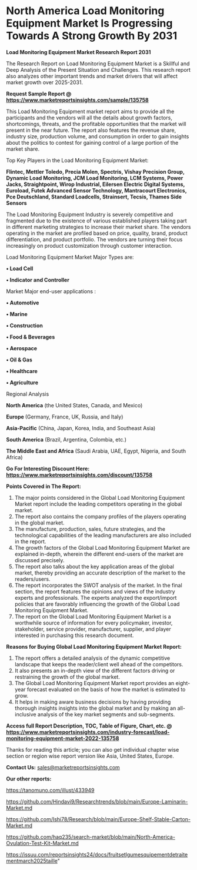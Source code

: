 # North America Load Monitoring Equipment Market Is Progressing Towards A Strong Growth By 2031

<strong>Load Monitoring Equipment Market Research Report 2031</strong>

The Research Report on Load Monitoring Equipment Market is a Skillful and Deep Analysis of the Present Situation and Challenges. This research report also analyzes other important trends and market drivers that will affect market growth over 2025-2031.

<strong>Request Sample Report @ <a href=https://www.marketreportsinsights.com/sample/135758>https://www.marketreportsinsights.com/sample/135758</a></strong>

This Load Monitoring Equipment market report aims to provide all the participants and the vendors will all the details about growth factors, shortcomings, threats, and the profitable opportunities that the market will present in the near future. The report also features the revenue share, industry size, production volume, and consumption in order to gain insights about the politics to contest for gaining control of a large portion of the market share.

Top Key Players in the Load Monitoring Equipment Market:

<strong>Flintec, Mettler Toledo, Precia Molen, Spectris, Vishay Precision Group, Dynamic Load Monitoring, JCM Load Monitoring, LCM Systems, Power Jacks, Straightpoint, Wirop Industrial, Eilersen Electric Digital Systems, Euroload, Futek Advanced Sensor Technology, Mantracourt Electronics, Pce Deutschland, Standard Loadcells, Strainsert, Tecsis, Thames Side Sensors</strong>

The Load Monitoring Equipment Industry is severely competitive and fragmented due to the existence of various established players taking part in different marketing strategies to increase their market share. The vendors operating in the market are profiled based on price, quality, brand, product differentiation, and product portfolio. The vendors are turning their focus increasingly on product customization through customer interaction.

Load Monitoring Equipment Market Major Types are:

<strong>• Load Cell

• Indicator and Controller</strong>

Market Major end-user applications :

<strong>• Automotive

• Marine

• Construction

• Food & Beverages

• Aerospace

• Oil & Gas

• Healthcare

• Agriculture</strong>

Regional Analysis

</u><strong><b>North America</b></strong> (the United States, Canada, and Mexico)

<strong><b>Europe </b></strong>(Germany, France, UK, Russia, and Italy)

<strong><b>Asia-Pacific</b></strong> (China, Japan, Korea, India, and Southeast Asia)

<strong><b>South America</b></strong> (Brazil, Argentina, Colombia, etc.)

<strong><b>The Middle East and Africa</b></strong> (Saudi Arabia, UAE, Egypt, Nigeria, and South Africa)

<strong>Go For Interesting Discount Here: <a href=https://www.marketreportsinsights.com/discount/135758>https://www.marketreportsinsights.com/discount/135758</a></strong>

<strong>Points Covered in The Report:</strong>
<ol>
  <li>The major points considered in the Global Load Monitoring Equipment Market report include the leading competitors operating in the global market.</li>
  <li>The report also contains the company profiles of the players operating in the global market.</li>
  <li>The manufacture, production, sales, future strategies, and the technological capabilities of the leading manufacturers are also included in the report.</li>
  <li>The growth factors of the Global Load Monitoring Equipment Market are explained in-depth, wherein the different end-users of the market are discussed precisely.</li>
  <li>The report also talks about the key application areas of the global market, thereby providing an accurate description of the market to the readers/users.</li>
  <li>The report incorporates the SWOT analysis of the market. In the final section, the report features the opinions and views of the industry experts and professionals. The experts analyzed the export/import policies that are favorably influencing the growth of the Global Load Monitoring Equipment Market.</li>
  <li>The report on the Global Load Monitoring Equipment Market is a worthwhile source of information for every policymaker, investor, stakeholder, service provider, manufacturer, supplier, and player interested in purchasing this research document.</li>
</ol>
<strong>Reasons for Buying Global Load Monitoring Equipment Market Report:</strong>

<ol>
  <li>The report offers a detailed analysis of the dynamic competitive landscape that keeps the reader/client well ahead of the competitors.</li>
  <li>It also presents an in-depth view of the different factors driving or restraining the growth of the global market.</li>
  <li>The Global Load Monitoring Equipment Market report provides an eight-year forecast evaluated on the basis of how the market is estimated to grow.</li>
  <li>It helps in making aware business decisions by having providing thorough insights insights into the global market and by making an all-inclusive analysis of the key market segments and sub-segments.</li>
</ol>
<strong>Access full Report Description, TOC, Table of Figure, Chart, etc. @ <a href=https://www.marketreportsinsights.com/industry-forecast/load-monitoring-equipment-market-2022-135758>https://www.marketreportsinsights.com/industry-forecast/load-monitoring-equipment-market-2022-135758</a></strong>


Thanks for reading this article; you can also get individual chapter wise section or region wise report version like Asia, United States, Europe.

<strong>Contact Us:</strong>
sales@marketreportsinsights.com

<strong>Our other reports:</strong>

<a href=https://tanomuno.com/illust/433949>https://tanomuno.com/illust/433949</a>

<a href=https://github.com/Hindavi9/Researchtrends/blob/main/Europe-Laminarin-Market.md>https://github.com/Hindavi9/Researchtrends/blob/main/Europe-Laminarin-Market.md</a>

<a href=https://github.com/Ishi78/Research/blob/main/Europe-Shelf-Stable-Carton-Market.md>https://github.com/Ishi78/Research/blob/main/Europe-Shelf-Stable-Carton-Market.md</a>

<a href=https://github.com/haq235/search-market/blob/main/North-America-Ovulation-Test-Kit-Market.md>https://github.com/haq235/search-market/blob/main/North-America-Ovulation-Test-Kit-Market.md</a>

<a href=https://issuu.com/reportsinsights24/docs/fruitsetlgumesquipementdetraitementmarch2025taille>https://issuu.com/reportsinsights24/docs/fruitsetlgumesquipementdetraitementmarch2025taille</a>"
